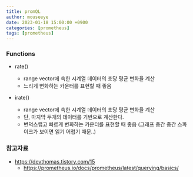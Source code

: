 ```yaml
---
title: promQL
author: mouseeye
date: 2023-01-18 15:00:00 +0900
categories: [prometheus]
tags: [prometheus]
---
```


### Functions
- rate()
  - range vector에 속한 시계열 데이터의 초당 평균 변화율 계산
  - 느리게 변화하는 카운터를 표현할 때 좋음

- irate()
  - range vector에 속한 시계열 데이터의 초당 평균 변화율 계산
  - 단, 마지막 두개의 데이터를 기반으로 계산한다.
  - 변덕스럽고 빠르게 변화하는 카운터를 표현할 때 좋음 (그래프 중간 중간 스파이크가 보이면 읽기 어렵기 때문..)


### 참고자료
- https://devthomas.tistory.com/15
  - https://prometheus.io/docs/prometheus/latest/querying/basics/
